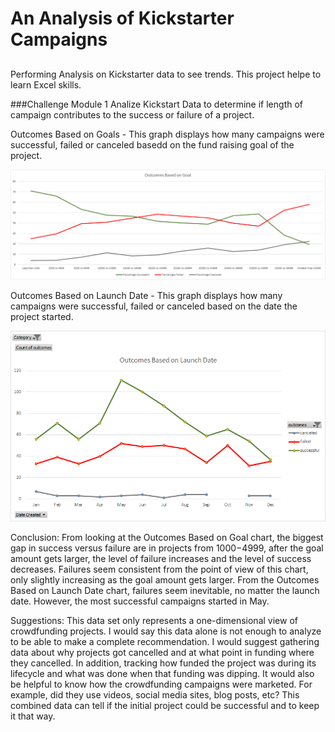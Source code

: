 # An Analysis of Kickstarter Campaigns

##
Performing Analysis on Kickstarter data to see trends.
This project helpe to learn Excel skills.

###Challenge Module 1
Analize Kickstart Data to determine if length of campaign contributes to the success or failure of a project.

Outcomes Based on Goals - This graph displays how many campaigns were successful, failed or canceled basedd on the fund raising goal of the project.

![image](OutcomesBasedOnGoal.png)


Outcomes Based on Launch Date - This graph displays how many campaigns were successful, failed or canceled based on the date the project started.

![image](OutcomesBasedOnLaunchDate.png)

Conclusion: From looking at the Outcomes Based on Goal chart, the biggest gap in success versus failure are in projects from $1000-$4999, after the goal amount gets larger, the level of failure increases and the level of success decreases.  Failures seem consistent from the point of view of this chart, only slightly increasing as the goal amount gets larger.  From the Outcomes Based on Launch Date chart, failures seem inevitable, no matter the launch date.  However, the most successful campaigns started in May.

Suggestions: This data set only represents a one-dimensional view of crowdfunding projects.  I would say this data alone is not enough to analyze to be able to make a complete recommendation.  I would suggest gathering data about why projects got cancelled and at what point in funding where they cancelled.  In addition, tracking how funded the project was during its lifecycle and what was done when that funding was dipping.  It would also be helpful to know how the crowdfunding campaigns were marketed.  For example, did they use videos, social media sites, blog posts, etc?  This combined data can tell if the initial project could be successful and to keep it that way.  
